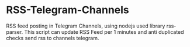 # RSS-Telegram-Channels
RSS feed posting in Telegram Channels, using nodejs used library rss-parser.  This script can update RSS Feed per 1 minutes and anti duplicated checks send rss to channels telegram.
